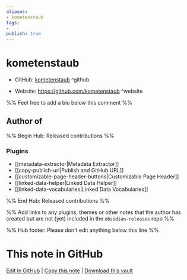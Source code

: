 ```yaml
---
aliases:
- kometenstaub
tags:
- 
publish: true
---
```


# kometenstaub

- GitHub: [kometenstaub](https://github.com/kometenstaub/) ^github
<!-- - Discord: `@` ^discord-->
- Website: <https://github.com/kometenstaub> ^website
<!-- - [[Publish sites|Publish site]]: ^publish-->

%% Feel free to add a bio below this comment %%


## Author of

%% Begin Hub: Released contributions %%
### Plugins
- [[metadata-extractor|Metadata Extractor]]
- [[copy-publish-url|Publish and GitHub URL]]
- [[customizable-page-header-buttons|Customizable Page Header]]
- [[linked-data-helper|Linked Data Helper]]
- [[linked-data-vocabularies|Linked Data Vocabularies]]

%% End Hub: Released contributions %%

%% Add links to any plugins, themes or other notes that the author has created but are not (yet) included in the `obsidian-releases` repo %%

<!--
### Unlisted plugins
-->

<!--
### Others

- 
-->

<!--
## Sponsor this author

- [[GitHub sponsors]]: [Sponsor @kometenstaub on GitHub Sponsors](https://github.com/sponsors/kometenstaub) ^github-sponsor
- [[Buy me a coffee]]: ^buy-me-a-coffee
- [[PayPal]]: ^paypal
- [[Patreon]]: ^patreon

-->

<!--
## Follow this author

- [[YouTube Channels|On YouTube]]: ^youtube
- Twitter: ^twitter
- ...
-->

%% Hub footer: Please don't edit anything below this line %%

# This note in GitHub

<span class="git-footer">[Edit In GitHub](https://github.dev/obsidian-community/obsidian-hub/blob/main/01%20-%20Community/People/kometenstaub.md "git-hub-edit-note") | [Copy this note](https://raw.githubusercontent.com/obsidian-community/obsidian-hub/main/01%20-%20Community/People/kometenstaub.md "git-hub-copy-note") | [Download this vault](https://github.com/obsidian-community/obsidian-hub/archive/refs/heads/main.zip "git-hub-download-vault") </span>
